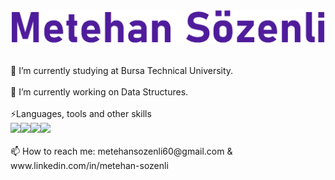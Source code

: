 <!--### <p align="center"><font size="12"><b>Hi👋, I'm Metehan SÖZENLİ<b></font></p><br>-->
 <p align="center"><img  src="https://github.com/metehansozenli/metehansozenli/blob/main/gif.gif" width="600"/></p><br>
 🔭 I’m currently studying at Bursa Technical University.
 <br><br>
 🌱 I’m currently working on Data Structures.
 <br><br>
 ⚡Languages, tools and other skills
 <br>
 <img src="https://img.icons8.com/fluency/36/000000/c.png"/><img src="https://img.icons8.com/stickers/36/000000/python.png"/><img src="https://img.icons8.com/color/36/000000/java-coffee-cup-logo--v1.png"/><img src="https://img.icons8.com/color/36/000000/adobe-photoshop--v1.png"/>
 <br><br>
 📫 How to reach me: metehansozenli60@gmail.com & www.linkedin.com/in/metehan-sozenli
 <br>


<!--
**metehansozenli/metehansozenli** is a ✨ _special_ ✨ repository because its `README.md` (this file) appears on your GitHub profile.
Here are some ideas to get you started:
- 🔭 I’m currently working on ...
-
- 👯 I’m looking to collaborate on ...
- 🤔 I’m looking for help with ...
- 💬 Ask me about ...
- 
- 😄 Pronouns: ...
- ⚡ Fun fact: ...
-->
